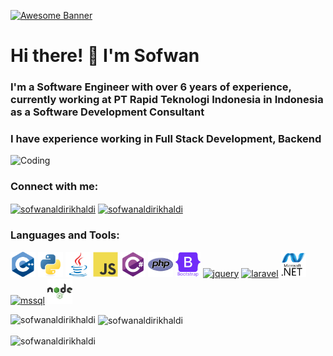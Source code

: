 [![Awesome Banner](https://github-production-user-asset-6210df.s3.amazonaws.com/74038190/240304586-d48893bd-0757-481c-8d7e-ba3e163feae7.png?X-Amz-Algorithm=AWS4-HMAC-SHA256&X-Amz-Credential=AKIAVCODYLSA53PQK4ZA%2F20240702%2Fus-east-1%2Fs3%2Faws4_request&X-Amz-Date=20240702T033717Z&X-Amz-Expires=300&X-Amz-Signature=4e5bdbcd74659035de3753e4136aa11a9c3271aaca333669cd488893025ef2bb&X-Amz-SignedHeaders=host&actor_id=156644449&key_id=0&repo_id=588181932)](https://github.com/sofwanaldirikhaldi)
<h1>Hi there! 👋 I'm Sofwan</h1>
<h3>I'm a Software Engineer with over 6 years of experience, currently working at PT Rapid Teknologi Indonesia in Indonesia as a Software Development Consultant</h3>
<h3>I have experience working in Full Stack Development, Backend</h3>
<img src="https://user-images.githubusercontent.com/74038190/212749447-bfb7e725-6987-49d9-ae85-2015e3e7cc41.gif" alt="Coding" width="400">
<h3 align="left">Connect with me:</h3>
<p align="left">
<a href="https://www.linkedin.com/in/sofwanaldirikhaldi/" target="blank"><img align="center" src="https://raw.githubusercontent.com/rahuldkjain/github-profile-readme-generator/master/src/images/icons/Social/linked-in-alt.svg" alt="sofwanaldirikhaldi" height="30"   width="40" /></a>
<a href="https://www.leetcode.com/sofwanaldirikhaldi" target="blank"><img align="center" src="https://raw.githubusercontent.com/rahuldkjain/github-profile-readme-generator/master/src/images/icons/Social/leet-code.svg" alt="sofwanaldirikhaldi" height="30" width="40" /></a>
</p>
<h3 align="left">Languages and Tools:</h3>
<p align="left">
<a href="https://www.w3schools.com/cpp/" target="_blank" rel="noreferrer"><img src="https://raw.githubusercontent.com/devicons/devicon/master/icons/cplusplus/cplusplus-original.svg" alt="cplusplus" width="40" height="40"/></a>
<a href="https://www.python.org" target="_blank" rel="noreferrer"><img src="https://raw.githubusercontent.com/devicons/devicon/master/icons/python/python-original.svg" alt="python" width="40" height="40"/></a>
<a href="https://www.java.com" target="_blank" rel="noreferrer"><img src="https://raw.githubusercontent.com/devicons/devicon/master/icons/java/java-original.svg" alt="java" width="40" height="40"/></a>
<a href="https://developer.mozilla.org/en-US/docs/Web/JavaScript" target="_blank" rel="noreferrer"><img src="https://raw.githubusercontent.com/devicons/devicon/master/icons/javascript/javascript-original.svg" alt="javascript" width="40" height="40"/></a>
<a href="https://www.w3schools.com/cs/" target="_blank" rel="noreferrer"><img src="https://raw.githubusercontent.com/devicons/devicon/master/icons/csharp/csharp-original.svg" alt="csharp" width="40" height="40"/></a>
<a href="https://www.php.net" target="_blank" rel="noreferrer"><img src="https://raw.githubusercontent.com/devicons/devicon/master/icons/php/php-original.svg" alt="php" width="40" height="40"/></a>
<a href="https://getbootstrap.com" target="_blank" rel="noreferrer"><img src="https://raw.githubusercontent.com/devicons/devicon/master/icons/bootstrap/bootstrap-plain-wordmark.svg" alt="bootstrap" width="40" height="40"/></a>
<a href="https://jquery.com/" target="_blank" rel="noreferrer"><img src="https://www.svgrepo.com/show/452242/jquery.svg" alt="jquery" width="40" height="40"/></a>
<a href="https://laravel.com/" target="_blank" rel="noreferrer"><img src="https://www.svgrepo.com/show/376332/laravel.svg" alt="laravel" width="40" height="40"/></a>
<a href="https://dotnet.microsoft.com/" target="_blank" rel="noreferrer"><img src="https://raw.githubusercontent.com/devicons/devicon/master/icons/dot-net/dot-net-original-wordmark.svg" alt="dotnet" width="40" height="40"/></a>
<a href="https://www.microsoft.com/en-us/sql-server" target="_blank" rel="noreferrer"><img src="https://www.svgrepo.com/show/303229/microsoft-sql-server-logo.svg" alt="mssql" width="40" height="40"/></a>
<a href="https://nodejs.org" target="_blank" rel="noreferrer"><img src="https://raw.githubusercontent.com/devicons/devicon/master/icons/nodejs/nodejs-original-wordmark.svg" alt="nodejs" width="40" height="40"/></a>
</p>
<p><img align="left" src="https://github-readme-stats.vercel.app/api/top-langs?username=sofwanaldirikhaldi&show_icons=true&locale=en&layout=compact" alt="sofwanaldirikhaldi" /></p>
<p>&nbsp;<img align="center" src="https://github-readme-stats.vercel.app/api?username=sofwanaldirikhaldi&show_icons=true&locale=en" alt="sofwanaldirikhaldi" /></p>
<p><img align="center" src="https://github-readme-streak-stats.herokuapp.com/?user=sofwanaldirikhaldi&" alt="sofwanaldirikhaldi" /></p>
